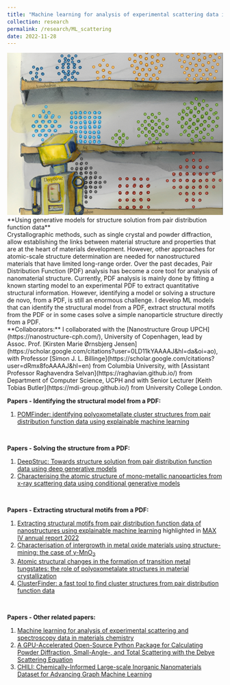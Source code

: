 ```yaml
---
title: "Machine learning for analysis of experimental scattering data in materials chemistry"
collection: research
permalink: /research/ML_scattering
date: 2022-11-28
---
```


<div style="text-align: center;">
    <img src="../files/FrontCoverImages/DeepStruc.jpg" style="height:10cm">
</div>
**Using generative models for structure solution from pair distribution function data** <br>
Crystallographic methods, such as single crystal and powder diffraction, allow establishing the links between material structure and properties that are at the heart of materials development. However, other approaches for atomic-scale structure determination are needed for nanostructured materials that have limited long-range order. Over the past decades, Pair Distribution Function (PDF) analysis has become a core tool for analysis of nanomaterial structure. Currently, PDF analysis is mainly done by fitting a known starting model to an experimental PDF to extract quantitative structural information. However, identifying a model or solving a structure de novo, from a PDF, is still an enormous challenge. I develop ML models that can identify the structural model from a PDF, extract structural motifs from the PDF or in some cases solve a simple nanoparticle structure directly from a PDF. <br>
**Collaborators:** I collaborated with the [Nanostructure Group UPCH](https://nanostructure-cph.com/), University of Copenhagen, lead by Assoc. Prof. [Kirsten Marie Ørnsbjerg Jensen](https://scholar.google.com/citations?user=0LD11kYAAAAJ&hl=da&oi=ao), with Professor [Simon J. L. Billinge](https://scholar.google.com/citations?user=dRmx8foAAAAJ&hl=en) from Columbia University, with [Assistant Professor Raghavendra Selvan](https://raghavian.github.io/) from Department of Computer Science, UCPH and with Senior Lecturer [Keith Tobias Butler](https://mdi-group.github.io/) from University College London.

**Papers - Identifying the structural model from a PDF:** 
1. [POMFinder: identifying polyoxometallate cluster structures from pair distribution function data using explainable machine learning](https://journals.iucr.org/j/issues/2024/01/00/in5097/index.html)
<br>

**Papers - Solving the structure from a PDF:** 
1. [DeepStruc: Towards structure solution from pair distribution function data using deep generative models](https://pubs.rsc.org/en/content/articlehtml/2022/dd/d2dd00086e) <br>
2. [Characterising the atomic structure of mono-metallic nanoparticles from x-ray scattering data using conditional generative models](https://par.nsf.gov/biblio/10300745)
<br>

**Papers - Extracting structural motifs from a PDF:** <br>
1. [Extracting structural motifs from pair distribution function data of nanostructures using explainable machine learning](https://www.nature.com/articles/s41524-022-00896-3) highlighted in [MAX IV annual report 2022](https://www.maxiv.lu.se/wp-content/plugins/sharepoint-plugin/ajax/downloadFile.php?site_id=MAXIV&version_series_id=71&repository_id=0fbdb5b5-c377-4ff8-9350-6889fdf4c076) <br>
2. [Characterisation of intergrowth in metal oxide materials using structure-mining: the case of γ-MnO<sub>2</sub>](https://pubs.rsc.org/en/content/articlehtml/2022/dt/d2dt02153f) <br>
3. [Atomic structural changes in the formation of transition metal tungstates: the role of polyoxometalate structures in material crystallization](https://pubs.rsc.org/en/content/articlehtml/2023/sc/d3sc00426k) <br>
4. [ClusterFinder: a fast tool to find cluster structures from pair distribution function data](https://journals.iucr.org/a/issues/2024/02/00/tw5008/index.html)
<br>

**Papers - Other related papers:** 
1. [Machine learning for analysis of experimental scattering and spectroscopy data in materials chemistry](https://pubs.rsc.org/en/content/articlehtml/2023/sc/d3sc05081e) <br>
2. [A GPU-Accelerated Open-Source Python Package for Calculating Powder Diffraction, Small-Angle-, and Total Scattering with the Debye Scattering Equation](https://joss.theoj.org/papers/10.21105/joss.06024) <br>
3. [CHILI: Chemically-Informed Large-scale Inorganic Nanomaterials Dataset for Advancing Graph Machine Learning](https://arxiv.org/abs/2402.13221)
<br>
